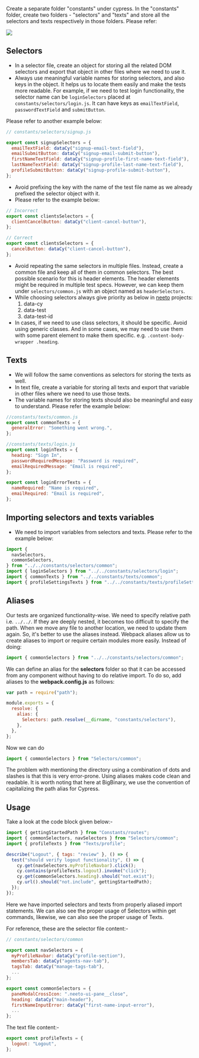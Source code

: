 Create a separate folder "constants" under cypress. In the "constants" folder,
create two folders - "selectors" and "texts" and store all the selectors and
texts respectively in those folders. Please refer:

![](https://i.imgur.com/xIMQtdo.png)

## Selectors

- In a selector file, create an object for storing all the related DOM selectors
  and export that object in other files where we need to use it.
- Always use meaningful variable names for storing selectors, and also keys in
  the object. It helps us to locate them easily and make the tests more
  readable. For example, if we need to test login functionality, the selector name can be `loginSelectors` placed at `constants/selectors/login.js`. It can
  have keys as `emailTextField`, `passwordTextField` and `submitButton`.

Please refer to another example below:

```javascript
// constants/selectors/signup.js

export const signupSelectors = {
  emailTextField: dataCy("signup-email-text-field"),
  emailSubmitButton: dataCy("signup-email-submit-button"),
  firstNameTextField: dataCy("signup-profile-first-name-text-field"),
  lastNameTextField: dataCy("signup-profile-last-name-text-field"),
  profileSubmitButton: dataCy("signup-profile-submit-button"),
};
```

- Avoid prefixing the key with the name of the test file name as we already
  prefixed the selector object with it.
- Please refer to the example below:

```javascript
// Incorrect
export const clientsSelectors = {
  clientCancelButton: dataCy("client-cancel-button"),
};

// Correct
export const clientsSelectors = {
  cancelButton: dataCy("client-cancel-button"),
};
```

- Avoid repeating the same selectors in multiple files. Instead, create a common file
  and keep all of them in common selectors. The best possible scenario for this
  is header elements. The header elements might be required in multiple test
  specs. However, we can keep them under `selectors/common.js` with an object
  named as `headerSelectors`.
- While choosing selectors always give priority as below in
  [neeto](https://neeto.com) projects:
  1.  data-cy
  2.  data-test
  3.  data-test-id
- In cases, if we need to use class selectors, it should be specific. Avoid
  using generic classes. And in some cases, we may need to use them with some
  parent element to make them specific. e.g. `.content-body-wrapper .heading`.

## Texts

- We will follow the same conventions as selectors for storing the texts as
  well.
- In text file, create a variable for storing all texts and export that variable
  in other files where we need to use those texts.
- The variable names for storing texts should also be meaningful and easy to
  understand. Please refer the example below:

```javascript
//constants/texts/common.js
export const commonTexts = {
  generalError: "Something went wrong.",
};
```

```javascript
//constants/texts/login.js
export const loginTexts = {
  heading: "Sign In",
  passwordRequiredMessage: "Password is required",
  emailRequiredMessage: "Email is required",
};

export const loginErrorTexts = {
  nameRequired: "Name is required",
  emailRequired: "Email is required",
};
```

## Importing selectors and texts variables

- We need to import variables from selectors and texts. Please refer to the example below:

```javascript
import {
  navSelectors,
  commonSelectors,
} from "../../constants/selectors/common";
import { loginSelectors } from "../../constants/selectors/login";
import { commonTexts } from "../../constants/texts/common";
import { profileSettingsTexts } from "../../constants/texts/profileSettings";
```

## Aliases

Our tests are organized functionality-wise. We need to specify relative path
i.e. `../../`. If they are deeply nested, it becomes too difficult to specify the path. When we move any file to another location, we need to update them again. So,
it's better to use the aliases instead. Webpack aliases allow us to create
aliases to import or require certain modules more easily. Instead of doing:

```javascript
import { commonSelectors } from "../../constants/selectors/common";
```

We can define an alias for the **selectors** folder so that it can be accessed
from any component without having to do relative import. To do so, add aliases
to the **webpack.config.js** as follows:

```javascript
var path = require("path");

module.exports = {
  resolve: {
    alias: {
      Selectors: path.resolve(__dirname, "constants/selectors"),
    },
  },
};
```

Now we can do

```javascript
import { commonSelectors } from "Selectors/common";
```

The problem with mentioning the directory using a combination of dots and slashes is that this is very error-prone. Using aliases makes code clean and readable. It is worth noting that here at BigBinary, we use the convention of capitalizing the path alias for Cypress.

## Usage

Take a look at the code block given below:-

```javascript
import { gettingStartedPath } from "Constants/routes";
import { commonSelectors, navSelectors } from "Selectors/common";
import { profileTexts } from "Texts/profile";

describe("Logout", { tags: "review" }, () => {
  test("should verify logout functionality", () => {
    cy.get(navSelectors.myProfileNavbar).click();
    cy.contains(profileTexts.logout).invoke("click");
    cy.get(commonSelectors.heading).should("not.exist");
    cy.url().should("not.include", gettingStartedPath);
  });
});
```

Here we have imported selectors and texts from properly aliased import statements. We can also see the proper usage of Selectors within get commands, likewise, we can also see the proper usage of Texts.

For reference, these are the selector file content:-

```javascript
// constants/selectors/common

export const navSelectors = {
  myProfileNavbar: dataCy("profile-section"),
  membersTab: dataCy("agents-nav-tab"),
  tagsTab: dataCy("manage-tags-tab"),
  ...
};

export const commonSelectors = {
  paneModalCrossIcon: ".neeto-ui-pane__close",
  heading: dataCy("main-header"),
  firstNameInputError: dataCy("first-name-input-error"),
  ...
};
```

The text file content:-

```javascript
export const profileTexts = {
  logout: "Logout",
};
```
